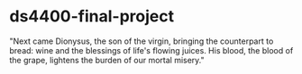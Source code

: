 # ds4400-final-project
"Next came Dionysus, the son of the virgin, bringing the counterpart to bread: wine and the blessings of life's flowing juices. His blood, the blood of the grape, lightens the burden of our mortal misery."
